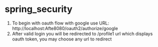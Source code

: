 # spring_security

1. To begin with oauth flow with google use URL: http://localhost:Afte8080/oauth2/authorize/google
2. After valid login you will be redirected to /profile1 url which displays oauth token, you may choose any url to redirect
